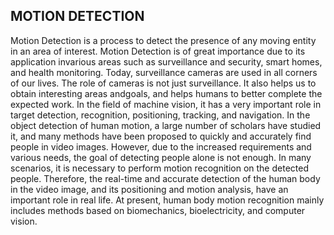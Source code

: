 ## MOTION DETECTION

<p> Motion Detection is a process to detect the presence of any moving entity in an area
of interest. Motion Detection is of great importance due to its application invarious 
areas such as surveillance and security, smart homes, and health monitoring.
Today, surveillance cameras are used in all corners of our lives. The role of cameras
is not just surveillance. 
It also helps us to obtain interesting areas andgoals, and 
helps humans to better complete the expected work. In the field of machine vision, 
it has a very important role in target detection, recognition, positioning, tracking,
and navigation.
In the object detection of human motion, a large number of scholars have studied
it, and many methods have been proposed to quickly and accurately find people in
video images. However, due to the increased requirements and various needs, the
goal of detecting people alone is not enough. In many scenarios, it is necessary to
perform motion recognition on the detected people. Therefore, the real-time and
accurate detection of the human body in the video image, and its positioning and
motion analysis, have an important role in real life.
At present, human body motion recognition mainly includes methods based
on biomechanics, bioelectricity, and computer vision. </p>



